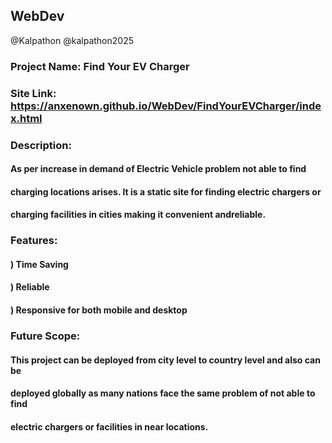## WebDev
@Kalpathon
@kalpathon2025

### Project Name:  Find Your EV Charger
### Site Link:   https://anxenown.github.io/WebDev/FindYourEVCharger/index.html

### Description:
#### As per increase in demand of Electric Vehicle problem not able to find 
#### charging locations arises. It is a static site for finding electric chargers or 
#### charging facilities in cities making it convenient andreliable.

### Features:
#### ) Time Saving
#### ) Reliable
#### ) Responsive for both mobile and desktop

### Future Scope:
#### This project can be deployed from city level to country level and also can be 
#### deployed globally as many nations face the same problem of not able to find 
#### electric chargers or facilities in near locations.
